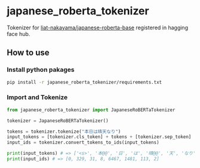 # japanese_roberta_tokenizer
Tokenizer for [liat-nakayama/japanese-roberta-base](https://huggingface.co/liat-nakayama/japanese-roberta-base) registered in hagging face hub. 

## How to use

### Install python pakages

~~~bash
pip install -r japanese_roberta_tokenizer/requirements.txt
~~~

### Import and Tokenize

~~~python:hoge.py
from japanese_roberta_tokenizer import JapaneseRoBERTaTokenizer

tokenizer = JapaneseRoBERTaTokenizer()

tokens = tokenizer.tokenize("本日は晴天なり")
input_tokens = [tokenizer.cls_token] + tokens + [tokenizer.sep_token]
input_ids = tokenizer.convert_tokens_to_ids(input_tokens)

print(input_tokens) # => ['<s>', '本@@', '日', 'は', '晴@@', '天', 'なり', '</s>']
print(input_ids) # => [0, 329, 31, 8, 6467, 1481, 113, 2]
~~~
